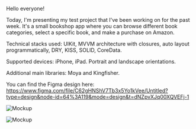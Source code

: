 Hello everyone!

Today, I'm presenting my test project that I've been working on for the past week. It's a small bookshop app where you can browse different book categories, select a specific book, and make a purchase on Amazon.

Technical stacks used: UIKit, MVVM architecture with closures, auto layout programmatically, DRY, KISS, SOLID, CoreData.

Supported devices: iPhone, iPad. Portrait and landscape orientations.

Additional main libraries: Moya and Kingfisher.

You can find the Figma design here: https://www.figma.com/file/C62gHNShV7Tb3x5Yo1kVee/Untitled?type=design&node-id=64%3A119&mode=design&t=dNZpvXJq00XQVEFj-1

![Mockup](https://github.com/MaxBilyk1401/BookShop-TestApp/assets/93383401/7185dd72-39dc-4bda-977f-d30a12b8f7ba)

![Mockup](https://github.com/MaxBilyk1401/BookShop-TestApp/assets/93383401/be8b654e-3d3a-4ff9-82c1-9a467d69d614)
